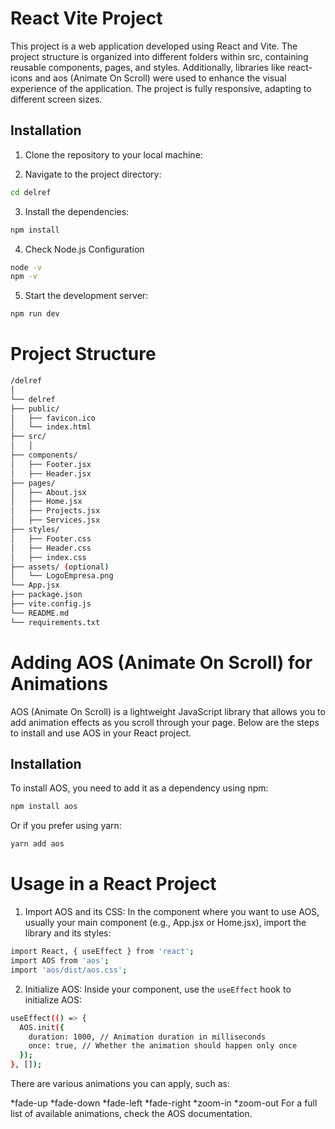 # React Vite Project

This project is a web application developed using React and Vite. The project structure is organized into different folders within src, containing reusable components, pages, and styles. Additionally, libraries like react-icons and aos (Animate On Scroll) were used to enhance the visual experience of the application. The project is fully responsive, adapting to different screen sizes.

## Installation

1. Clone the repository to your local machine:

2. Navigate to the project directory:
```bash
cd delref
```

3. Install the dependencies:
```bash
npm install
```

4. Check Node.js Configuration
```bash
node -v
npm -v
```

5. Start the development server:
```bash
npm run dev
```

# Project Structure

```bash
/delref
│
└── delref
├── public/
│   ├── favicon.ico
│   └── index.html
├── src/
│   │
├── components/
│   ├── Footer.jsx
│   ├── Header.jsx
├── pages/
│   ├── About.jsx
│   ├── Home.jsx
│   ├── Projects.jsx
│   ├── Services.jsx
├── styles/
│   ├── Footer.css
│   ├── Header.css
│   ├── index.css
├── assets/ (optional)
│   └── LogoEmpresa.png
└── App.jsx
├── package.json
├── vite.config.js
└── README.md
└── requirements.txt

```
# Adding AOS (Animate On Scroll) for Animations
AOS (Animate On Scroll) is a lightweight JavaScript library that allows you to add animation effects as you scroll through your page. Below are the steps to install and use AOS in your React project.

## Installation
To install AOS, you need to add it as a dependency using npm:
```bash
npm install aos
```
Or if you prefer using yarn:
```bash
yarn add aos
```

# Usage in a React Project

1. Import AOS and its CSS:
In the component where you want to use AOS, usually your main component (e.g., App.jsx or Home.jsx), import the library and its styles:

```bash
import React, { useEffect } from 'react';
import AOS from 'aos';
import 'aos/dist/aos.css';
```

2. Initialize AOS:
Inside your component, use the `useEffect` hook to initialize AOS:

```bash
useEffect(() => {
  AOS.init({
    duration: 1000, // Animation duration in milliseconds
    once: true, // Whether the animation should happen only once
  });
}, []);
```
There are various animations you can apply, such as:

*fade-up
*fade-down
*fade-left
*fade-right
*zoom-in
*zoom-out
For a full list of available animations, check the AOS documentation.
